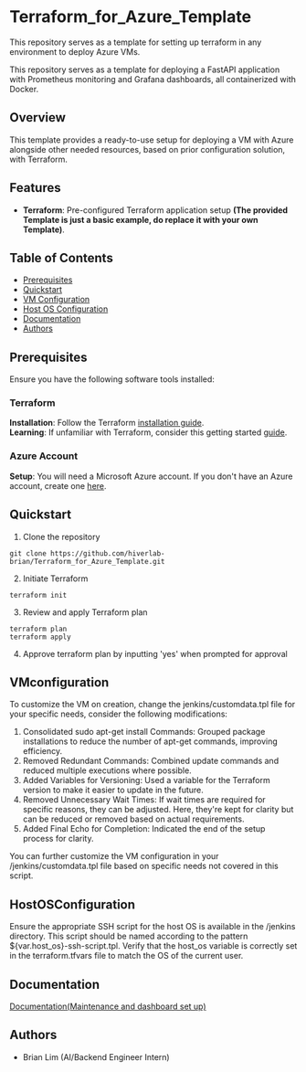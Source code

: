 # Terraform_for_Azure_Template
This repository serves as a template for setting up terraform in any environment to deploy Azure VMs.

This repository serves as a template for deploying a FastAPI application with Prometheus monitoring and Grafana dashboards, all containerized with Docker.

## Overview

This template provides a ready-to-use setup for deploying a VM with Azure alongside other needed resources, based on prior configuration solution, with Terraform.

## Features

- **Terraform**: Pre-configured Terraform application setup **(The provided Template is just a basic example, do replace it with your own Template)**.


## Table of Contents

- [Prerequisites](#prerequisites)
- [Quickstart](#quickstart)
- [VM Configuration](#vmconfiguration)
- [Host OS Configuration](#hostosconfiguration)
- [Documentation](#documentation)
- [Authors](#authors)


## Prerequisites

Ensure you have the following software tools installed:

### Terraform 
**Installation**: Follow the Terraform [installation guide](https://developer.hashicorp.com/terraform/install?product_intent=terraform).\
**Learning**: If unfamiliar with Terraform, consider this getting started [guide](https://developer.hashicorp.com/terraform/install?product_intent=terraform#next-steps).

### Azure Account
**Setup**: You will need a Microsoft Azure account. If you don't have an Azure account, create one [here](https://azure.microsoft.com/en-us/free/).

## Quickstart

1.  Clone the repository
```shell
git clone https://github.com/hiverlab-brian/Terraform_for_Azure_Template.git
```
2. Initiate Terraform
```shell
terraform init
```
3. Review and apply Terraform plan
```shell
terraform plan
terraform apply
```
4. Approve terraform plan by inputting 'yes' when prompted for approval

## VMconfiguration
To customize the VM on creation, change the jenkins/customdata.tpl file for your specific needs, consider the following modifications:

1. Consolidated sudo apt-get install Commands: Grouped package installations to reduce the number of apt-get commands, improving efficiency.
2. Removed Redundant Commands: Combined update commands and reduced multiple executions where possible.
3. Added Variables for Versioning: Used a variable for the Terraform version to make it easier to update in the future.
4. Removed Unnecessary Wait Times: If wait times are required for specific reasons, they can be adjusted. Here, they're kept for clarity but can be reduced or removed based on actual requirements.
5. Added Final Echo for Completion: Indicated the end of the setup process for clarity.

You can further customize the VM configuration in your /jenkins/customdata.tpl file based on specific needs not covered in this script.

## HostOSConfiguration
Ensure the appropriate SSH script for the host OS is available in the /jenkins directory. This script should be named according to the pattern \${var.host_os}-ssh-script.tpl. Verify that the host_os variable is correctly set in the terraform.tfvars file to match the OS of the current user.


## Documentation
[Documentation(Maintenance and dashboard set up)](https://docs.google.com/document/d/1V13yVvlGjnnr_MeRa6ydn9yeDXzCmYuBqHHFOziYqHw/edit#heading=h.hnstmjjlgnbw)

## Authors

* Brian Lim (AI/Backend Engineer Intern)
